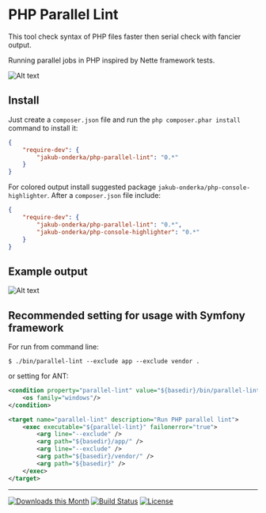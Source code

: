 PHP Parallel Lint
=================

This tool check syntax of PHP files faster then serial check with fancier output.

Running parallel jobs in PHP inspired by Nette framework tests.

![Alt text](/tests/examples/example-images/use-success.png?raw=true "Example use of tool")

Install
-------

Just create a `composer.json` file and run the `php composer.phar install` command to install it:

```json
{
    "require-dev": {
        "jakub-onderka/php-parallel-lint": "0.*"
    }
}
```

For colored output install suggested package `jakub-onderka/php-console-highlighter`. After a `composer.json` file include:

```json
{
    "require-dev": {
        "jakub-onderka/php-parallel-lint": "0.*",
        "jakub-onderka/php-console-highlighter": "0.*"
    }
}
```

Example output
--------------

![Alt text](/tests/examples/example-images/use-error.png?raw=true "Example use of tool with error")

Recommended setting for usage with Symfony framework
--------------

For run from command line:

```
$ ./bin/parallel-lint --exclude app --exclude vendor .
```

or setting for ANT:

```xml
<condition property="parallel-lint" value="${basedir}/bin/parallel-lint.bat" else="${basedir}/bin/parallel-lint">
    <os family="windows"/>
</condition>

<target name="parallel-lint" description="Run PHP parallel lint">
    <exec executable="${parallel-lint}" failonerror="true">
        <arg line="--exclude" />
        <arg path="${basedir}/app/" />
        <arg line="--exclude" />
        <arg path="${basedir}/vendor/" />
        <arg path="${basedir}" />
    </exec>
</target>
```

------

[![Downloads this Month](https://img.shields.io/packagist/dm/jakub-onderka/php-parallel-lint.svg)](https://packagist.org/packages/jakub-onderka/php-parallel-lint)
[![Build Status](https://travis-ci.org/JakubOnderka/PHP-Parallel-Lint.svg?branch=master)](https://travis-ci.org/JakubOnderka/PHP-Parallel-Lint)
[![License](https://poser.pugx.org/jakub-onderka/php-parallel-lint/license.svg)](https://packagist.org/packages/jakub-onderka/php-parallel-lint)
